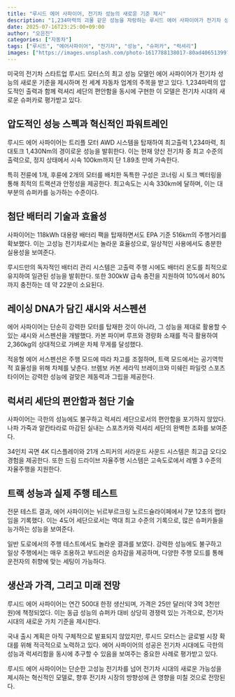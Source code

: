 ```yaml
---
title: "루시드 에어 사파이어, 전기차 성능의 새로운 기준 제시"
description: "1,234마력의 괴물 같은 성능을 자랑하는 루시드 에어 사파이어가 전기차 성능의 새로운 벤치마크를 제시하며 슈퍼카 시장에 도전장을 내밀었다."
date: 2025-07-16T23:25:00+09:00
author: "오은진"
categories: ["자동차"]
tags: ["루시드", "에어사파이어", "전기차", "성능", "슈퍼카", "럭셔리"]
images: ["https://images.unsplash.com/photo-1617788138017-80ad40651399?ixlib=rb-4.0.3&ixid=M3wxMjA3fDB8MHxwaG90by1wYWdlfHx8fGVufDB8fHx8fA%3D%3D&auto=format&fit=crop&w=1200&q=80"]
---
```


미국의 전기차 스타트업 루시드 모터스의 최고 성능 모델인 에어 사파이어가 전기차 성능의 새로운 기준을 제시하며 전 세계 자동차 업계의 주목을 받고 있다. 1,234마력의 압도적인 출력과 함께 럭셔리 세단의 편안함을 동시에 구현한 이 모델은 전기차 시대의 새로운 슈퍼카로 평가받고 있다.

## 압도적인 성능 스펙과 혁신적인 파워트레인

루시드 에어 사파이어는 트리플 모터 AWD 시스템을 탑재하여 최고출력 1,234마력, 최대토크 1,430Nm의 경이로운 성능을 발휘한다. 이는 현재 양산 전기차 중 최고 수준의 출력으로, 정지 상태에서 시속 100km까지 단 1.89초 만에 가속한다.

특히 전륜에 1개, 후륜에 2개의 모터를 배치한 독특한 구성은 코너링 시 토크 벡터링을 통해 최적의 트랙션과 안정성을 제공한다. 최고속도는 시속 330km에 달하며, 이는 대부분의 슈퍼카를 능가하는 수준이다.

## 첨단 배터리 기술과 효율성

사파이어는 118kWh 대용량 배터리 팩을 탑재하면서도 EPA 기준 516km의 주행거리를 확보했다. 이는 고성능 전기차로서는 놀라운 효율성으로, 일상적인 사용에서도 충분한 실용성을 보여준다.

루시드만의 독자적인 배터리 관리 시스템은 고출력 주행 시에도 배터리 온도를 최적으로 유지하여 일관된 성능을 발휘한다. 또한 300kW 급속 충전을 지원하여 10%에서 80%까지 충전하는 데 약 22분이 소요된다.

## 레이싱 DNA가 담긴 섀시와 서스펜션

에어 사파이어는 단순히 강력한 모터를 탑재한 것이 아니라, 그 성능을 제대로 활용할 수 있는 섀시와 서스펜션을 개발했다. 카본 파이버 루프와 경량화 소재를 적극 활용하여 2,360kg의 상대적으로 가벼운 차체 무게를 달성했다.

적응형 에어 서스펜션은 주행 모드에 따라 차고를 조절하며, 트랙 모드에서는 공기역학적 효율성을 위해 차체를 낮춘다. 브렘보 카본 세라믹 브레이크와 미쉐린 파일럿 스포츠 타이어는 강력한 성능에 걸맞은 제동력과 그립을 제공한다.

## 럭셔리 세단의 편안함과 첨단 기술

사파이어는 극한의 성능에도 불구하고 럭셔리 세단으로서의 편안함을 포기하지 않았다. 나파 가죽과 알칸타라로 마감된 실내는 스포츠카와 럭셔리 세단의 완벽한 조화를 보여준다.

34인치 곡면 4K 디스플레이와 21개 스피커의 서라운드 사운드 시스템은 최고급 오디오 경험을 제공한다. 또한 드림 드라이브 자율주행 시스템은 고속도로에서 레벨 3 수준의 자율주행을 지원한다.

## 트랙 성능과 실제 주행 테스트

전문 테스트 결과, 에어 사파이어는 뉘르부르크링 노르드슐라이페에서 7분 12초의 랩타임을 기록했다. 이는 4도어 세단으로서는 역대 최고 수준의 기록으로, 많은 슈퍼카들을 능가하는 성능을 보여준다.

일반 도로에서의 주행 테스트에서도 놀라운 결과를 보였다. 강력한 성능에도 불구하고 일상 주행에서는 매우 조용하고 부드러운 승차감을 제공하며, 다양한 주행 모드를 통해 운전자의 취향에 맞는 세팅이 가능하다.

## 생산과 가격, 그리고 미래 전망

루시드 에어 사파이어는 연간 500대 한정 생산되며, 가격은 25만 달러(약 3억 3천만원)에 책정되었다. 이는 동급 성능의 슈퍼카 대비 상당히 경쟁력 있는 가격으로, 전기차 시대의 새로운 가치 기준을 제시한다.

국내 출시 계획은 아직 구체적으로 발표되지 않았지만, 루시드 모터스는 글로벌 시장 확대를 위해 적극적으로 노력하고 있다. 에어 사파이어의 성공은 전기차 시대에도 극한의 성능과 럭셔리함을 동시에 추구할 수 있음을 보여주는 중요한 사례로 평가받고 있다.

루시드 에어 사파이어는 단순한 고성능 전기차를 넘어 전기차 시대의 새로운 가능성을 제시하는 혁신적인 모델로, 향후 전기차 시장의 방향성에 큰 영향을 미칠 것으로 전망된다. 